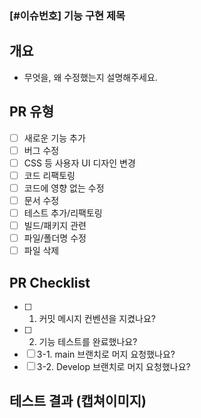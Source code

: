 ### [#이슈번호] 기능 구현 제목

## 개요

- 무엇을, 왜 수정했는지 설명해주세요.

## PR 유형

- [ ] 새로운 기능 추가
- [ ] 버그 수정
- [ ] CSS 등 사용자 UI 디자인 변경
- [ ] 코드 리팩토링
- [ ] 코드에 영향 없는 수정
- [ ] 문서 수정
- [ ] 테스트 추가/리팩토링
- [ ] 빌드/패키지 관련
- [ ] 파일/폴더명 수정
- [ ] 파일 삭제

## PR Checklist

- [ ] 1. 커밋 메시지 컨벤션을 지켰나요?
- [ ] 2. 기능 테스트를 완료했나요?
- [ ] 3-1. main 브랜치로 머지 요청했나요?
- [ ] 3-2. Develop 브랜치로 머지 요청했나요?

## 테스트 결과 (캡쳐이미지)
